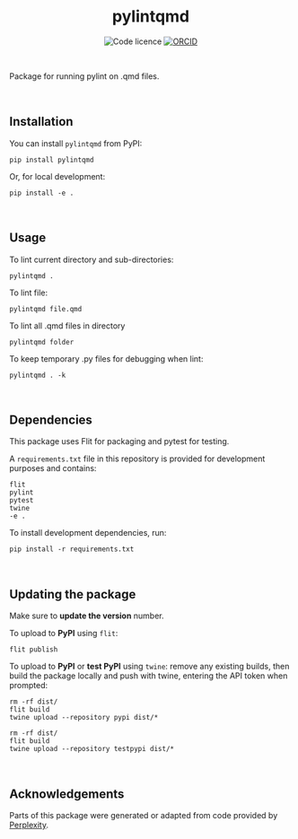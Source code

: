 <div align="center">

# pylintqmd

![Code licence](https://img.shields.io/badge/🛡️_Code_licence-MIT-8a00c2?style=for-the-badge&labelColor=gray)
[![ORCID](https://img.shields.io/badge/ORCID_Amy_Heather-0000--0002--6596--3479-A6CE39?style=for-the-badge&logo=orcid&logoColor=white)](https://orcid.org/0000-0002-6596-3479)

</div>

<br>

Package for running pylint on .qmd files.

<br>

## Installation

You can install `pylintqmd` from PyPI:

```
pip install pylintqmd
```

Or, for local development:

```
pip install -e .
```

<br>

## Usage

To lint current directory and sub-directories:

```
pylintqmd .
```

To lint file:

```
pylintqmd file.qmd
```

To lint all .qmd files in directory

```
pylintqmd folder
```

To keep temporary .py files for debugging when lint:
```
pylintqmd . -k
```

<br>

## Dependencies

This package uses Flit for packaging and pytest for testing.

A `requirements.txt` file in this repository is provided for development purposes and contains:

```
flit
pylint
pytest
twine
-e .
```

To install development dependencies, run:

```
pip install -r requirements.txt
```

<br>

## Updating the package

Make sure to **update the version** number.

To upload to **PyPI** using `flit`:

```
flit publish
```

To upload to **PyPI** or **test PyPI** using `twine`: remove any existing builds, then build the package locally and push with twine, entering the API token when prompted:

```
rm -rf dist/
flit build
twine upload --repository pypi dist/*
```

```
rm -rf dist/
flit build
twine upload --repository testpypi dist/*
```

<br>

## Acknowledgements

Parts of this package were generated or adapted from code provided by [Perplexity](https://www.perplexity.ai/).